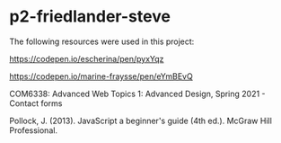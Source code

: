 # p2-friedlander-steve

The following resources were used in this project:

https://codepen.io/escherina/pen/pyxYqz

https://codepen.io/marine-fraysse/pen/eYmBEvQ

COM6338: Advanced Web Topics 1: Advanced Design, Spring 2021 - Contact forms

Pollock, J. (2013). JavaScript a beginner's guide (4th ed.). McGraw Hill Professional.

